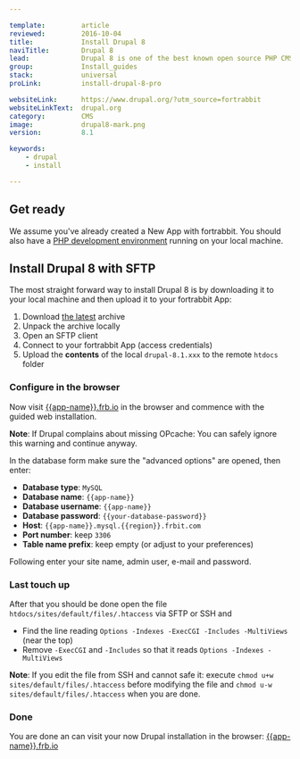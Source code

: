 ```yaml
---

template:         article
reviewed:         2016-10-04
title:            Install Drupal 8
naviTitle:        Drupal 8
lead:             Drupal 8 is one of the best known open source PHP CMS. Learn here how to use it with fortrabbit.
group:            Install_guides
stack:            universal
proLink:          install-drupal-8-pro

websiteLink:      https://www.drupal.org/?utm_source=fortrabbit
websiteLinkText:  drupal.org
category:         CMS
image:            drupal8-mark.png
version:          8.1

keywords:
    - drupal
    - install

---
```


## Get ready

We assume you've already created a New App with fortrabbit. You should also have a [PHP development environment](/local-development) running on your local machine.


## Install Drupal 8 with SFTP

The most straight forward way to install Drupal 8 is by downloading it to your local machine and then upload it to your fortrabbit App:

1. Download [the latest](https://www.drupal.org/8) archive
2. Unpack the archive locally
3. Open an SFTP client
4. Connect to your fortrabbit App (access credentials)
3. Upload the **contents** of the local `drupal-8.1.xxx` to the remote `htdocs` folder

### Configure in the browser

Now visit [{{app-name}}.frb.io](https://{{app-name}}.frb.io) in the browser and commence with the guided web installation.

**Note**: If Drupal complains about missing OPcache: You can safely ignore this warning and continue anyway.


In the database form make sure the "advanced options" are opened, then enter:

* **Database type**: `MySQL`
* **Database name**: `{{app-name}}`
* **Database username**: `{{app-name}}`
* **Database password**: `{{your-database-password}}`
* **Host**: `{{app-name}}.mysql.{{region}}.frbit.com`
* **Port number**: keep `3306`
* **Table name prefix**: keep empty (or adjust to your preferences)

Following enter your site name, admin user, e-mail and password.

### Last touch up

After that you should be done open the file `htdocs/sites/default/files/.htaccess` via SFTP or SSH and

* Find the line reading `Options -Indexes -ExecCGI -Includes -MultiViews` (near the top)
* Remove `-ExecCGI` and `-Includes` so that it reads `Options -Indexes -MultiViews`

**Note**: If you edit the file from SSH and cannot safe it: execute `chmod u+w sites/default/files/.htaccess` before modifying the file and `chmod u-w sites/default/files/.htaccess` when you are done.

### Done

You are done an can visit your now Drupal installation in the browser: [{{app-name}}.frb.io](https://{{app-name}}.frb.io)
